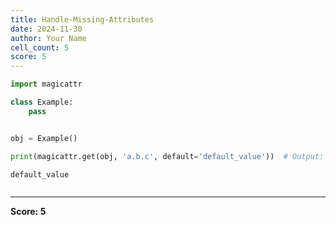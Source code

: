 ```yaml
---
title: Handle-Missing-Attributes
date: 2024-11-30
author: Your Name
cell_count: 5
score: 5
---
```


```python
import magicattr

```


```python
class Example:
    pass
```


```python

obj = Example()

```


```python
print(magicattr.get(obj, 'a.b.c', default='default_value'))  # Output: 'default_value'
```

    default_value



```python

```


---
**Score: 5**
